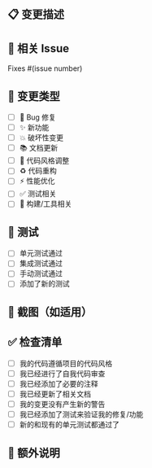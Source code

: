 ## 📋 变更描述
<!-- 描述这个 PR 的主要变更 -->

## 🔗 相关 Issue
<!-- 如果有相关 Issue，请链接它们 -->
Fixes #(issue number)

## 📝 变更类型
<!-- 请勾选适用的选项 -->
- [ ] 🐛 Bug 修复
- [ ] ✨ 新功能
- [ ] 💥 破坏性变更
- [ ] 📚 文档更新
- [ ] 🎨 代码风格调整
- [ ] ♻️ 代码重构
- [ ] ⚡ 性能优化
- [ ] ✅ 测试相关
- [ ] 🔧 构建/工具相关

## 🧪 测试
<!-- 描述你如何测试了这些变更 -->
- [ ] 单元测试通过
- [ ] 集成测试通过
- [ ] 手动测试通过
- [ ] 添加了新的测试

## 📸 截图（如适用）
<!-- 如果有 UI 变更，请添加截图 -->

## ✅ 检查清单
- [ ] 我的代码遵循项目的代码风格
- [ ] 我已经进行了自我代码审查
- [ ] 我已经添加了必要的注释
- [ ] 我已经更新了相关文档
- [ ] 我的变更没有产生新的警告
- [ ] 我已经添加了测试来验证我的修复/功能
- [ ] 新的和现有的单元测试都通过了

## 📝 额外说明
<!-- 任何其他需要说明的信息 -->